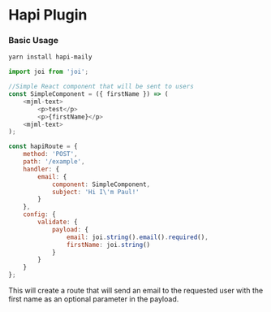 # Hapi Plugin

### Basic Usage

```sh
yarn install hapi-maily
```

```js
import joi from 'joi';

//Simple React component that will be sent to users
const SimpleComponent = ({ firstName }) => (
    <mjml-text>
        <p>test</p>
        <p>{firstName}</p>
    <mjml-text>
);

const hapiRoute = {
    method: 'POST',
    path: '/example',
    handler: {
        email: {
            component: SimpleComponent,
            subject: 'Hi I\'m Paul!'
        }
    },
    config: {
        validate: {
            payload: {
                email: joi.string().email().required(),
                firstName: joi.string()
            }
        }
    }
};
```

This will create a route that will send an email to the requested user with the first name as
an optional parameter in the payload.
